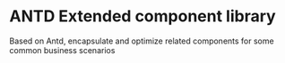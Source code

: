 # ANTD Extended component library

Based on Antd, encapsulate and optimize related components for some common business scenarios
